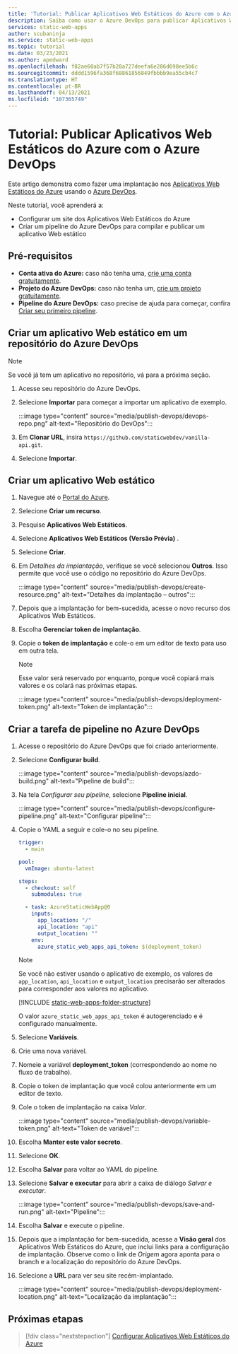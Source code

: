 ```yaml
---
title: 'Tutorial: Publicar Aplicativos Web Estáticos do Azure com o Azure DevOps'
description: Saiba como usar o Azure DevOps para publicar Aplicativos Web Estáticos do Azure.
services: static-web-apps
author: scubaninja
ms.service: static-web-apps
ms.topic: tutorial
ms.date: 03/23/2021
ms.author: apedward
ms.openlocfilehash: f82ae60ab7f57b20a727deefa6e286d698ee5b6c
ms.sourcegitcommit: dddd1596fa368f68861856849fbbbb9ea55cb4c7
ms.translationtype: HT
ms.contentlocale: pt-BR
ms.lasthandoff: 04/13/2021
ms.locfileid: "107365749"
---
```

# <a name="tutorial-publish-azure-static-web-apps-with-azure-devops"></a>Tutorial: Publicar Aplicativos Web Estáticos do Azure com o Azure DevOps

Este artigo demonstra como fazer uma implantação nos [Aplicativos Web Estáticos do Azure](./overview.md) usando o [Azure DevOps](https://dev.azure.com/).

Neste tutorial, você aprenderá a:

- Configurar um site dos Aplicativos Web Estáticos do Azure
- Criar um pipeline do Azure DevOps para compilar e publicar um aplicativo Web estático

## <a name="prerequisites"></a>Pré-requisitos

- **Conta ativa do Azure:** caso não tenha uma, [crie uma conta gratuitamente](https://azure.microsoft.com/free/).
- **Projeto do Azure DevOps:** caso não tenha um, [crie um projeto gratuitamente](https://azure.microsoft.com/pricing/details/devops/azure-devops-services/).
- **Pipeline do Azure DevOps:** caso precise de ajuda para começar, confira [Criar seu primeiro pipeline](https://docs.microsoft.com/azure/devops/pipelines/create-first-pipeline?view=azure-devops&preserve-view=true).

## <a name="create-a-static-web-app-in-an-azure-devops-repository"></a>Criar um aplicativo Web estático em um repositório do Azure DevOps

  > [!NOTE]
  > Se você já tem um aplicativo no repositório, vá para a próxima seção.

1. Acesse seu repositório do Azure DevOps.

1. Selecione **Importar** para começar a importar um aplicativo de exemplo.
  
    :::image type="content" source="media/publish-devops/devops-repo.png" alt-text="Repositório do DevOps":::

1. Em **Clonar URL**, insira `https://github.com/staticwebdev/vanilla-api.git`.

1. Selecione **Importar**.

## <a name="create-a-static-web-app"></a>Criar um aplicativo Web estático

1. Navegue até o [Portal do Azure](https://portal.azure.com).

1. Selecione **Criar um recurso**.

1. Pesquise **Aplicativos Web Estáticos**.

1. Selecione **Aplicativos Web Estáticos (Versão Prévia)** .

1. Selecione **Criar**.

1. Em _Detalhes da implantação_, verifique se você selecionou **Outros**. Isso permite que você use o código no repositório do Azure DevOps.

    :::image type="content" source="media/publish-devops/create-resource.png" alt-text="Detalhes da implantação – outros":::

1. Depois que a implantação for bem-sucedida, acesse o novo recurso dos Aplicativos Web Estáticos.

1. Escolha **Gerenciar token de implantação**.

1. Copie o **token de implantação** e cole-o em um editor de texto para uso em outra tela.

    > [!NOTE]
    > Esse valor será reservado por enquanto, porque você copiará mais valores e os colará nas próximas etapas.

    :::image type="content" source="media/publish-devops/deployment-token.png" alt-text="Token de implantação":::

## <a name="create-the-pipeline-task-in-azure-devops"></a>Criar a tarefa de pipeline no Azure DevOps

1. Acesse o repositório do Azure DevOps que foi criado anteriormente.

1. Selecione **Configurar build**.

    :::image type="content" source="media/publish-devops/azdo-build.png" alt-text="Pipeline de build":::

1. Na tela *Configurar seu pipeline*, selecione **Pipeline inicial**.

    :::image type="content" source="media/publish-devops/configure-pipeline.png" alt-text="Configurar pipeline":::

1. Copie o YAML a seguir e cole-o no seu pipeline.

    ```yaml
    trigger:
      - main
    
    pool:
      vmImage: ubuntu-latest
    
    steps:
      - checkout: self
        submodules: true

      - task: AzureStaticWebApp@0
        inputs:
          app_location: "/" 
          api_location: "api"
          output_location: ""
        env:
          azure_static_web_apps_api_token: $(deployment_token)
    ```

    > [!NOTE]
    > Se você não estiver usando o aplicativo de exemplo, os valores de `app_location`, `api_location` e `output_location` precisarão ser alterados para corresponder aos valores no aplicativo.

    [!INCLUDE [static-web-apps-folder-structure](../../includes/static-web-apps-folder-structure.md)]

    O valor `azure_static_web_apps_api_token` é autogerenciado e é configurado manualmente.

1. Selecione **Variáveis**.

1. Crie uma nova variável.

1. Nomeie a variável **deployment_token** (correspondendo ao nome no fluxo de trabalho).

1. Copie o token de implantação que você colou anteriormente em um editor de texto.

1. Cole o token de implantação na caixa _Valor_.

    :::image type="content" source="media/publish-devops/variable-token.png" alt-text="Token de variável":::

1. Escolha **Manter este valor secreto**.

1. Selecione **OK**.

1. Escolha **Salvar** para voltar ao YAML do pipeline.

1. Selecione **Salvar e executar** para abrir a caixa de diálogo _Salvar e executar_.

    :::image type="content" source="media/publish-devops/save-and-run.png" alt-text="Pipeline":::

1. Escolha **Salvar** e execute o pipeline.

1. Depois que a implantação for bem-sucedida, acesse a **Visão geral** dos Aplicativos Web Estáticos do Azure, que inclui links para a configuração de implantação. Observe como o link de _Origem_ agora aponta para o branch e a localização do repositório do Azure DevOps.

1. Selecione a **URL** para ver seu site recém-implantado.

    :::image type="content" source="media/publish-devops/deployment-location.png" alt-text="Localização da implantação":::

## <a name="next-steps"></a>Próximas etapas

> [!div class="nextstepaction"]
> [Configurar Aplicativos Web Estáticos do Azure](./configuration.md)
